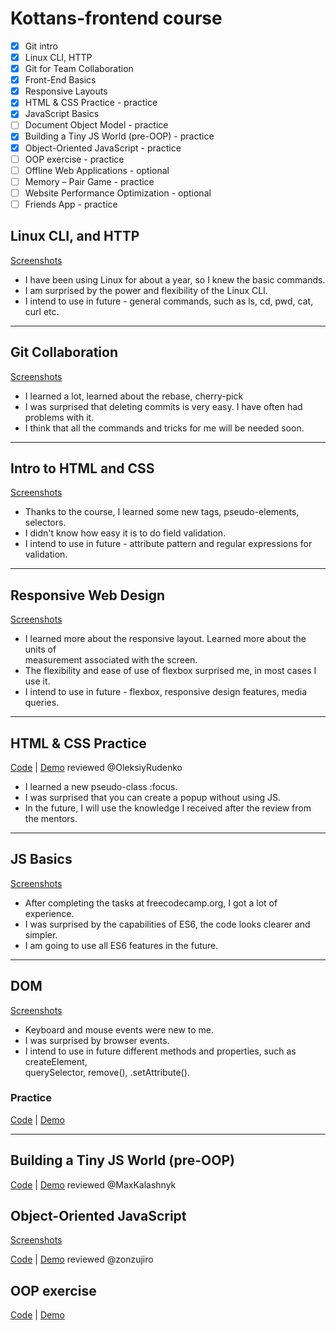 # Kottans-frontend course

- [x] Git intro 
- [x] Linux CLI, HTTP
- [x] Git for Team Collaboration
- [x] Front-End Basics
- [x] Responsive Layouts
- [x] HTML & CSS Practice - practice
- [x] JavaScript Basics
- [ ] Document Object Model - practice
- [x] Building a Tiny JS World (pre-OOP) - practice
- [x] Object-Oriented JavaScript - practice
- [ ] OOP exercise - practice
- [ ] Offline Web Applications - optional
- [ ] Memory – Pair Game - practice
- [ ] Website Performance Optimization - optional
- [ ] Friends App - practice

## Linux CLI, and HTTP
[Screenshots](task_linux_cli)
+ I have been using Linux for about a year, so I knew the basic commands.
+ I am surprised by the power and flexibility of the Linux CLI.
+ I intend to use in future - general commands, such as ls, cd, pwd, cat, curl etc.
---
## Git Collaboration
[Screenshots](task_git_collaboration)
+ I learned a lot, learned about the rebase, cherry-pick
+ I was surprised that deleting commits is very easy. I have often had problems with it.
+ I think that all the commands and tricks for me will be needed soon.
---
## Intro to HTML and CSS
[Screenshots](task_html_css_intro)
+ Thanks to the course, I learned some  new tags, pseudo-elements, selectors.
+ I didn't know how easy it is to do field validation.
+ I intend to use in future - attribute pattern and regular expressions for validation.
---
## Responsive Web Design
[Screenshots](task_responsive_web_design)
+ I learned more about the responsive layout. Learned more about the units of \
 measurement associated with the screen.
+ The flexibility and ease of use of flexbox surprised me, in most cases I use it.
+ I intend to use in future - flexbox, responsive design features, media queries.
---
## HTML & CSS Practice
[Code](https://github.com/evgenii-del/kottans-popup) | [Demo](http://vivacious-tooth.surge.sh/) reviewed @OleksiyRudenko
+ I learned a new pseudo-class :focus.
+ I was surprised that you can create a popup without using JS.
+ In the future, I will use the knowledge I received after the review from the mentors.
---
## JS Basics
[Screenshots](task_js_basics)
+ After completing the tasks at freecodecamp.org, I got a lot of experience.
+ I was surprised by the capabilities of ES6, the code looks clearer and simpler.
+ I am going to use all ES6 features in the future.
---
## DOM
[Screenshots](task_js_dom)
+ Keyboard and mouse events were new to me.
+ I was surprised by browser events.
+ I intend to use in future different methods and properties, such as createElement, \
 querySelector, remove(), .setAttribute().
### Practice
[Code](https://github.com/evgenii-del/kottans-menu) | [Demo](http://nauseating-disease.surge.sh/)

---
## Building a Tiny JS World (pre-OOP)
[Code](https://github.com/evgenii-del/a-tiny-JS-world) | [Demo](http://careful-bean.surge.sh/) reviewed @MaxKalashnyk
## Object-Oriented JavaScript
[Screenshots](task_js_oop)

[Code](https://github.com/evgenii-del/frontend-nanodegree-arcade-game) | [Demo](http://vigorous-step.surge.sh/) reviewed @zonzujiro
## OOP exercise
[Code](https://github.com/evgenii-del/a-tiny-JS-world) | [Demo](http://changeable-news.surge.sh/)
